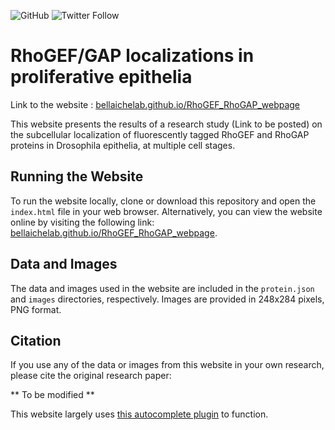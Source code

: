 ![GitHub](https://img.shields.io/github/license/BellaicheLab/RhoGEF_RhoGAP_webpage)
![Twitter Follow](https://img.shields.io/twitter/follow/bellaiche_y?style=social)

# RhoGEF/GAP localizations in proliferative epithelia

Link to the website : [bellaichelab.github.io/RhoGEF_RhoGAP_webpage](https://bellaichelab.github.io/RhoGEF_RhoGAP_webpage/)

This website presents the results of a research study (Link to be posted) on the subcellular localization of fluorescently tagged RhoGEF and RhoGAP proteins in Drosophila epithelia, at multiple cell stages.

## Running the Website

To run the website locally, clone or download this repository and open the `index.html` file in your web browser. Alternatively, you can view the website online by visiting the following link: [bellaichelab.github.io/RhoGEF_RhoGAP_webpage](https://bellaichelab.github.io/RhoGEF_RhoGAP_webpage/).

## Data and Images

The data and images used in the website are included in the `protein.json` and `images` directories, respectively. Images are provided in 248x284 pixels, PNG format.

## Citation

If you use any of the data or images from this website in your own research, please cite the original research paper:

** To be modified **

This website largely uses [this autocomplete plugin](https://github.com/tomik23/autocomplete) to function.

